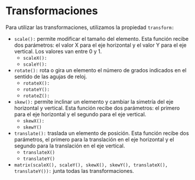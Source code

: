 # Transformaciones

Para utilizar las transformaciones, utilizamos la propiedad `transform:` 

- `scale():` permite modificar el tamaño del elemento. Esta función recibe dos parámetros: el valor X para el eje horizontal y el valor Y para el eje vertical. Los valores van entre 0 y 1. 
  - `scaleX():`
  - `scaleY():`
- `rotate():` rota o gira un elemento el número de grados indicados en el sentido de las agujas de reloj. 
  - `rotateX():`
  - `rotateY():`
  - `rotateZ():`
- `skew():` permite inclinar un elemento y cambiar la simetría del eje horizontal y vertical. Esta función recibe dos parámetros: el primero para el eje horizontal y el segundo para el eje vertical. 
  - `skewX():`
  - `skewY()`
- `translate():` traslada un elemento de posición. Esta función recibe dos parámetros, el primero para la translación en el eje horizontal y el segundo para la translación en el eje vertical. 
  - `translateX()`
  - `translateY()`
- `matrix(scaleX(), scaleY(), skewX(), skewY(), translateX(), translateY()):` junta todas las transformaciones. 
